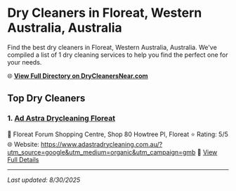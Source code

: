 # Dry Cleaners in Floreat, Western Australia, Australia

Find the best dry cleaners in Floreat, Western Australia, Australia. We've compiled a list of 1 dry cleaning services to help you find the perfect one for your needs.

🌐 **[View Full Directory on DryCleanersNear.com](https://drycleanersnear.com/city/Australia/Western%20Australia/Floreat)**

## Top Dry Cleaners

### 1. [Ad Astra Drycleaning Floreat](https://drycleanersnear.com/dryCleaner/68ad16691d9ee695c925302c/ad-astra-drycleaning-floreat)
📍 Floreat Forum Shopping Centre, Shop 80 Howtree Pl, Floreat
⭐ Rating: 5/5
🌐 Website: https://www.adastradrycleaning.com.au/?utm_source=google&utm_medium=organic&utm_campaign=gmb
🔗 [View Full Details](https://drycleanersnear.com/dryCleaner/68ad16691d9ee695c925302c/ad-astra-drycleaning-floreat)


---

*Last updated: 8/30/2025*
